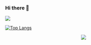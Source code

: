 ### Hi there 👋

<!-- 贪吃蛇代码贡献图 -->
![](https://raw.githubusercontent.com/luvkyeven/luckyeven/main/assets/github-contribution-grid-snake.svg)              

[![Top Langs](https://github-readme-stats.vercel.app/api/top-langs/?username=luckyeven&layout=compact)](https://github.com/anuraghazra/github-readme-stats)

<div align="center"> <img src="https://visitor-badge.glitch.me/badge?page_id=luckyeven" /> </div>
<!--
**luckyeven/luckyeven** is a ✨ _special_ ✨ repository because its `README.md` (this file) appears on your GitHub profile.

Here are some ideas to get you started:

- 🔭 I’m currently working on ...
- 🌱 I’m currently learning ...
- 👯 I’m looking to collaborate on ...
- 🤔 I’m looking for help with ...
- 💬 Ask me about ...
- 📫 How to reach me: ...
- 😄 Pronouns: ...
- ⚡ Fun fact: ...
-->
